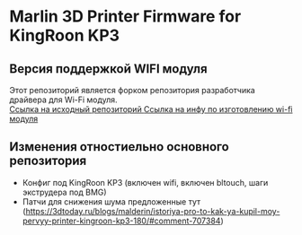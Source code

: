 # Marlin 3D Printer Firmware for KingRoon KP3

## Версия поддержкой WIFI модуля

Этот репозиторий является форком репозитория разработчика драйвера для Wi-Fi модуля.  
[ Ссылка на исходный репозиторий ](https://github.com/Sergey1560/Marlin_FB4S)
[ Ссылка на инфу по изготовлению wi-fi модуля](https://github.com/Sergey1560/esp_firm)

## Изменения отностиельно основного репозитория
* Конфиг под KingRoon KP3 (включен wifi, включен bltouch, шаги экструдера под BMG)
* Патчи для снижения шума предложенные тут (https://3dtoday.ru/blogs/malderin/istoriya-pro-to-kak-ya-kupil-moy-pervyy-printer-kingroon-kp3-180/#comment-707384)
